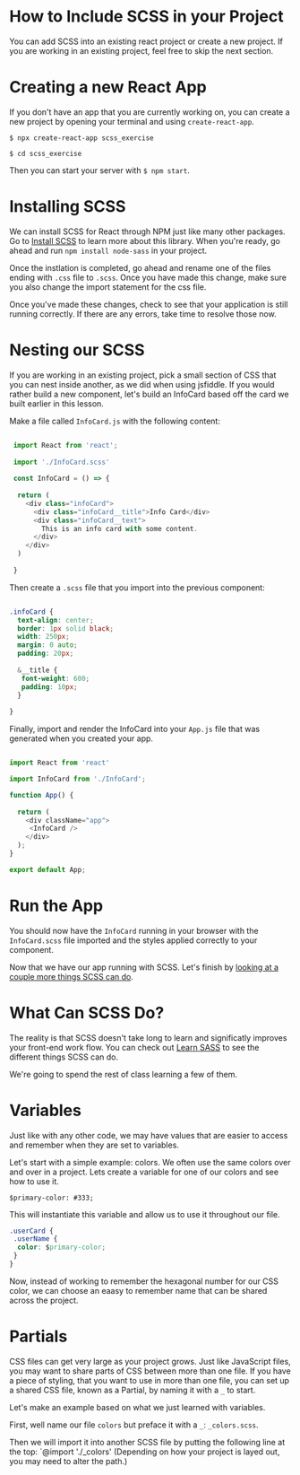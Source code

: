 # How to Include SCSS in your Project

You can add SCSS into an existing react project or create a new project. If you are working in an existing project, feel free to skip the next section. 

# Creating a new React App

If you don't have an app that you are currently working on, you can create a new project by opening your terminal and using `create-react-app`.

`$ npx create-react-app scss_exercise`

`$ cd scss_exercise`

Then you can start your server with `$ npm start`.

# Installing SCSS

We can install SCSS for React through NPM just like many other packages. Go to [Install SCSS](https://www.npmjs.com/package/node-sass) to learn more about this library. When you're ready, go ahead and run `npm install node-sass` in your project. 

Once the instlation is completed, go ahead and rename one of the files ending with `.css` file to `.scss`. Once you have made this change, make sure you also change the import statement for the css file.

Once you've made these changes, check to see that your application is still running correctly. If there are any errors, take time to resolve those now. 


# Nesting our SCSS

If you are working in an existing project, pick a small section of CSS that you can nest inside another, as we did when using jsfiddle. If you would rather build a new component, let's build an InfoCard based off the card we built earlier in this lesson. 

Make a file called `InfoCard.js` with the following content: 

``` javascript

 import React from 'react';
 
 import './InfoCard.scss'
 
 const InfoCard = () => {
  
  return (
    <div class="infoCard"> 
      <div class="infoCard__title">Info Card</div>
      <div class="infoCard__text"> 
        This is an info card with some content.
      </div>
    </div>
  )
 
 }

```

Then create a `.scss` file that you import into the previous component:


``` css

.infoCard {
  text-align: center;
  border: 1px solid black;
  width: 250px;
  margin: 0 auto;
  padding: 20px;
  
  &__title {
   font-weight: 600;
   padding: 10px;
  }
  
}

```

Finally, import and render the InfoCard into your `App.js` file that was generated when you created your app.

``` js 

import React from 'react'

import InfoCard from './InfoCard';

function App() {
  
  return (
    <div className="app">
     <InfoCard />
    </div>
  );
}

export default App;

```

# Run the App

You should now have the `InfoCard` running in your browser with the `InfoCard.scss` file imported and the styles applied correctly to your component. 

Now that we have our app running with SCSS. Let's finish by [looking at a couple more things SCSS can do](). 

# What Can SCSS Do?

The reality is that SCSS doesn't take long to learn and significatly improves your front-end work flow. You can check out [Learn SASS](https://sass-lang.com/guide) to see the different things SCSS can do. 

We're going to spend the rest of class learning a few of them. 

# Variables

Just like with any other code, we may have values that are easier to access and remember when they are set to variables. 

Let's start with a simple example: colors. We often use the same colors over and over in a project. Lets create a variable for one of our colors and see how to use it. 

`$primary-color: #333;`

This will instantiate this variable and allow us to use it throughout our file. 

``` CSS
.userCard {
 .userName {
  color: $primary-color;
 }
}
```

Now, instead of working to remember the hexagonal number for our CSS color, we  can choose an eaasy to remember name that can be shared across the project. 

# Partials

CSS files can get very large as your project grows. Just like JavaScript files, you may want to share parts of CSS between more than one file. If you have a piece of styling, that you want to use in more than one file, you can set up a shared CSS file, known as a Partial, by naming it with a `_` to start. 

Let's make an example based on what we just learned with variables.

First, well name our file `colors` but preface it with a `_`: `_colors.scss`.

Then we will import it into another SCSS file by putting the following line at the top:
`@import './_colors' (Depending on how your project is layed out, you may need to alter the path.)
